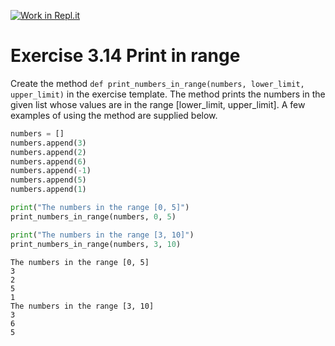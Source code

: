 [![Work in Repl.it](https://classroom.github.com/assets/work-in-replit-14baed9a392b3a25080506f3b7b6d57f295ec2978f6f33ec97e36a161684cbe9.svg)](https://classroom.github.com/online_ide?assignment_repo_id=4786303&assignment_repo_type=AssignmentRepo)
# Exercise 3.14 Print in range

Create the method `def print_numbers_in_range(numbers, lower_limit, upper_limit)` in the exercise template. The method prints the numbers in the given list whose values are in the range [lower_limit, upper_limit]. A few examples of using the method are supplied below.

```python
numbers = []
numbers.append(3)
numbers.append(2)
numbers.append(6)
numbers.append(-1)
numbers.append(5)
numbers.append(1)

print("The numbers in the range [0, 5]")
print_numbers_in_range(numbers, 0, 5)

print("The numbers in the range [3, 10]")
print_numbers_in_range(numbers, 3, 10)
```

```plaintext
The numbers in the range [0, 5]
3
2
5
1
The numbers in the range [3, 10]
3
6
5
```
